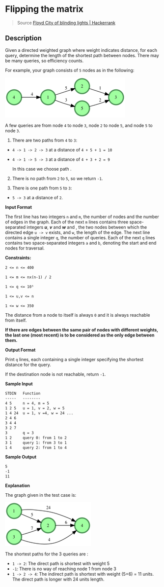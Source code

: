# Flipping the matrix

> Source [Floyd City of blinding lights | Hackerrank](https://www.hackerrank.com/challenges/floyd-city-of-blinding-lights/problem)

## Description

Given a directed weighted graph where weight indicates distance, for each query, determine the length of the shortest path between nodes. There may be many queries, so efficiency counts.

For example, your graph consists of  `5` nodes as in the following:

![](images/graph_1.png)

A few queries are from node `4` to node `3`, node `2` to node `5`, and node `5` to node `3`.


1. There are two paths from `4` to `3`:

- `4 -> 1 -> 2 -> 3` at a distance of `4 + 5 + 1 = 10`
- `4 -> 1 -> 5 -> 3` at a distance of `4 + 3 + 2 = 9`

    In this case we choose path .
2. There is no path from `2` to `5`, so we return `-1`.

3. There is one path from `5` to `3`:

- `5 -> 3` at a distance of `2`.


**Input Format**

The first line has two integers `n` and `m`, the number of nodes and the number of edges in the graph.
Each of the next `m` lines contains three space-separated integers ***u***, ***v*** and ***w*** and , the two nodes between which the directed edge `u -> v` exists, and `w`, the length of the edge.
The next line contains a single integer `q`, the number of queries.
Each of the next `q` lines contains two space-separated integers `a` and `b`, denoting the start and end nodes for traversal.

**Constraints:**

`2 <= n <= 400`

`1 <= m <= nx(n-1) / 2`

`1 <= q <= 10⁵`

`1 <= u,v <= n`

`1 <= w <= 350`

The distance from a node to itself is always `0` and it is always reachable from itself.

**If there are edges between the same pair of nodes with different weights, the last one (most recent) is to be considered as the only edge between them.**

**Output Format**

Print `q` lines, each containing a single integer specifying the shortest distance for the query.

If the destination node is not reachable, return `-1`.

**Sample Input**

~~~
STDIN   Function
-----   --------
4 5     n = 4, m = 5
1 2 5   u = 1, v = 2, w = 5
1 4 24  u = 1, v =4, w = 24 ...
2 4 6
3 4 4
3 2 7
3       q = 3
1 2     query 0: from 1 to 2
3 1     query 1: from 3 to 1
1 4     query 2: from 1 to 4
~~~

**Sample Output**

~~~
5
-1
11
~~~

**Explanation**

The graph given in the test case is:

![](images/graph_2.png)

The shortest paths for the 3 queries are :

- `1 -> 2`: The direct path is shortest with weight 5
- `-1`: There is no way of reaching node 1 from node 3
- `1 -> 2 -> 4`: The indirect path is shortest with weight (5+6) = 11 units. The direct path is longer with 24 units length.
